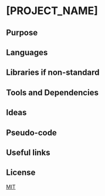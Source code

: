 # [PROJECT_NAME]

## Purpose

## Languages

## Libraries if non-standard

## Tools and Dependencies

## Ideas

## Pseudo-code

## Useful links

## License
[MIT](https://choosealicense.com/licenses/mit/)